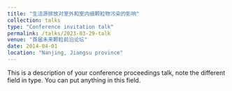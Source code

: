 ```yaml
---
title: "生活源排放对室外和室内细颗粒物污染的影响"
collection: talks
type: "Conference invitation talk"
permalink: /talks/2023-03-29-talk
venue: "首届未来颗粒前沿论坛"
date: 2014-04-01
location: "Nanjing, Jiangsu province"
---
```


This is a description of your conference proceedings talk, note the different field in type. You can put anything in this field.
